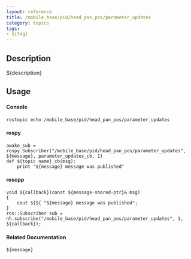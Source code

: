 ```yaml
---
layout: reference
title: /mobile_base/pid/head_pan_pos/parameter_updates
category: topics
tags: 
- ${tag}
---
```


## Description
${description}

## Usage
#### Console
```
rostopic echo /mobile_base/pid/head_pan_pos/parameter_updates
```

#### rospy
```
awake_sub = rospy.Subscriber("/mobile_base/pid/head_pan_pos/parameter_updates", ${message}, parameter_updates_cb, 1)
def ${topic name}_cb(msg):
    print "${message} message was published"
```

#### roscpp
```
void ${callback}(const ${message-shared-ptr}& msg)
{
    cout ${${ "${message} message was published";
}
ros::Subscriber sub = nh.subscribe("/mobile_base/pid/head_pan_pos/parameter_updates", 1, ${callback});
```

#### Related Documentation
``${message}``  